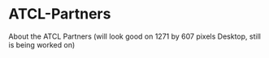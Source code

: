 # ATCL-Partners
About the ATCL Partners (will look good on 1271 by 607 pixels Desktop, still is being worked on)
